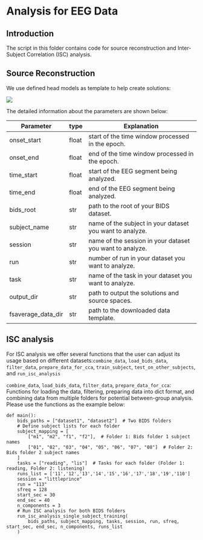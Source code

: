 # Analysis for EEG Data

## Introduction

The script in this folder contains code for source reconstruction and Inter-Subject Correlation (ISC) analysis.

## Source Reconstruction

We use defined head models as template to help create solutions:

![](https://github.com/connectomicslab/connectomemapper3)

The detailed information about the parameters are shown below:

| Parameter                   | type  | Explanation                                                  |
| --------------------------- | ----- | ------------------------------------------------------------ |
| onset_start                 | float | start of the time window processed in the epoch.             |
| onset_end                   | float | end of the time window processed in the epoch.               |
| time_start                  | float | start of the EEG segment being analyzed.                     |
| time_end                    | float | end of the EEG segment being analyzed.                       | 
| bids_root                   | str   | path to the root of your BIDS dataset.                       |
| subject_name                | str   | name of the subject in your dataset you want to analyze.     |
| session                     | str   | name of the session in your dataset you want to analyze.     |
| run                         | str   | number of run in your dataset you want to analyze.           |
| task                        | str   | name of the task in your dataset you want to analyze.        |
| output_dir                  | str   | path to output the solutions and source spaces.              |
| fsaverage_data_dir          | str   | path to the downloaded data template.                        |

## ISC analysis

For ISC analysis we offer several functions that the user can adjust its usage based on different datasets:`combine_data`, `load_bids_data`, `filter_data`, `prepare_data_for_cca`, `train_subject`, `test_on_other_subjects`, and `run_isc_analysis`

`combine_data`, `load_bids_data`, `filter_data`, `prepare_data_for_cca`: Functions for loading the data, filtering, preparing data into dict format, and combining data from multiple folders for potential between-group analysis. Please use the functions as the example below:

```
def main():
    bids_paths = ["dataset1", "dataset2"]  # Two BIDS folders
    # Define subject lists for each folder
    subject_mapping = [
        ["m1", "m2", "f1", "f2"],  # Folder 1: Bids folder 1 subject names
        ["01", "02", "03", "04", "05", "06", "07", "08"]  # Folder 2: Bids folder 2 subject names
    ]
    tasks = ["reading", "lis"]  # Tasks for each folder (Folder 1: reading, Folder 2: listening)
    runs_list = ['11','12','13','14','15','16','17','18','19','110']
    session = "littleprince"
    run = "113"
    sfreq = 128
    start_sec = 30
    end_sec = 40
    n_components = 3  
    # Run ISC analysis for both BIDS folders
    run_isc_analysis_single_subject_training(
        bids_paths, subject_mapping, tasks, session, run, sfreq, start_sec, end_sec, n_components, runs_list
    )
```
